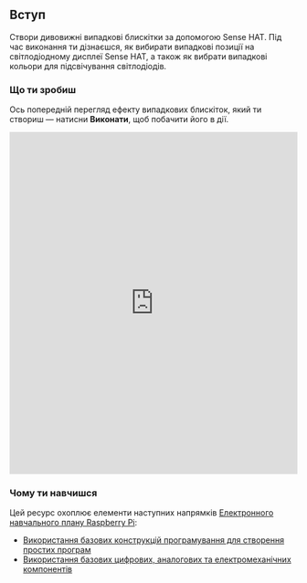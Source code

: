 ## Вступ

Створи дивовижні випадкові блискітки за допомогою Sense HAT. Під час виконання ти дізнаєшся, як вибирати випадкові позиції на світлодіодному дисплеї Sense HAT, а також як вибрати випадкові кольори для підсвічування світлодіодів.

### Що ти зробиш

Ось попередній перегляд ефекту випадкових блискіток, який ти створиш — натисни **Виконати**, щоб побачити його в дії.

<iframe src="https://trinket.io/embed/python/55af2b45f5?outputOnly=true&runOption=run" width="100%" height="600" frameborder="0" marginwidth="0" marginheight="0" allowfullscreen></iframe>


### Чому ти навчишся

Цей ресурс охоплює елементи наступних напрямків [Електронного навчального плану Raspberry Pi](https://www.raspberrypi.org/curriculum/):

- [Використання базових конструкцій програмування для створення простих програм](https://www.raspberrypi.org/curriculum/programming/creator)
- [Використання базових цифрових, аналогових та електромеханічних компонентів](https://www.raspberrypi.org/curriculum/physical-computing/creator)
